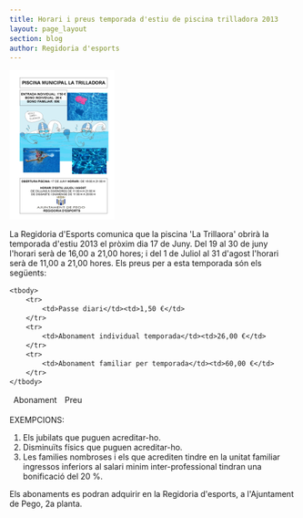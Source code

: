 ```yaml
---
title: Horari i preus temporada d'estiu de piscina trilladora 2013
layout: page_layout
section: blog
author: Regidoria d'esports
---
```

<a class="salone-image center" href="/images/news/20130605-horaris-preus-piscina-trilladora-2013-big.jpg" title="Escola d'estiu 2013">
    <img src="/images/news/20130605-horaris-preus-piscina-trilladora-2013-small.jpg" alt="Escola d'estiu 2013">
</a>

La Regidoria d'Esports comunica que la piscina 'La Trillaora' obrirà la temporada d'estiu 2013 el pròxim dia 17 de Juny. Del 19 al 30 de juny l'horari serà de 16,00 a 21,00 hores; i del 1 de Juliol al 31 d'agost l'horari serà de 11,00 a 21,00 hores. Els preus per a esta temporada són els següents:

<table>
    <thead>
        <tr>
            <td>Abonament</td><td>Preu</td>
        </tr>
    </thead>

    <tbody>
        <tr>
            <td>Passe diari</td><td>1,50 €</td>
        </tr>
        <tr>
            <td>Abonament individual temporada</td><td>26,00 €</td>
        </tr>
        <tr>
            <td>Abonament familiar per temporada</td><td>60,00 €</td>
        </tr>
    </tbody>
</table>


EXEMPCIONS:

1. Els jubilats que puguen acreditar-ho.
2. Disminuïts físics que puguen acreditar-ho.
3. Les families nombroses i els que acrediten tindre en la unitat familiar ingressos inferiors al salari minim inter-professional tindran una bonificació del 20 %.

Els abonaments es podran adquirir en la Regidoria d'esports, a l'Ajuntament de Pego,  2a planta.
